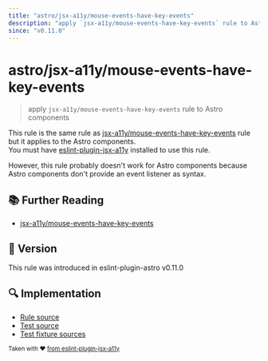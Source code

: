 ```yaml
---
title: "astro/jsx-a11y/mouse-events-have-key-events"
description: "apply `jsx-a11y/mouse-events-have-key-events` rule to Astro components"
since: "v0.11.0"
---
```


# astro/jsx-a11y/mouse-events-have-key-events

> apply `jsx-a11y/mouse-events-have-key-events` rule to Astro components

This rule is the same rule as [jsx-a11y/mouse-events-have-key-events] rule but it applies to the Astro components.  
You must have [eslint-plugin-jsx-a11y] installed to use this rule.

[eslint-plugin-jsx-a11y]: https://github.com/jsx-eslint/eslint-plugin-jsx-a11y
[jsx-a11y/mouse-events-have-key-events]: https://github.com/jsx-eslint/eslint-plugin-jsx-a11y/tree/HEAD/docs/rules/mouse-events-have-key-events.md

However, this rule probably doesn't work for Astro components because Astro components don't provide an event listener as syntax.

## 📚 Further Reading

- [jsx-a11y/mouse-events-have-key-events]

## 🚀 Version

This rule was introduced in eslint-plugin-astro v0.11.0

## 🔍 Implementation

- [Rule source](https://github.com/ota-meshi/eslint-plugin-astro/blob/main/src/rules/jsx-a11y/mouse-events-have-key-events.ts)
- [Test source](https://github.com/ota-meshi/eslint-plugin-astro/blob/main/tests/src/rules/jsx-a11y/mouse-events-have-key-events.ts)
- [Test fixture sources](https://github.com/ota-meshi/eslint-plugin-astro/tree/main/tests/fixtures/rules/jsx-a11y/mouse-events-have-key-events)

<sup>Taken with ❤️ [from eslint-plugin-jsx-a11y](https://github.com/jsx-eslint/eslint-plugin-jsx-a11y/tree/HEAD/docs/rules/mouse-events-have-key-events.md)</sup>
